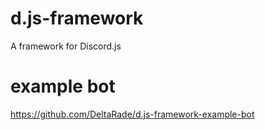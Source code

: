 # d.js-framework
A framework for Discord.js
# example bot
https://github.com/DeltaRade/d.js-framework-example-bot
